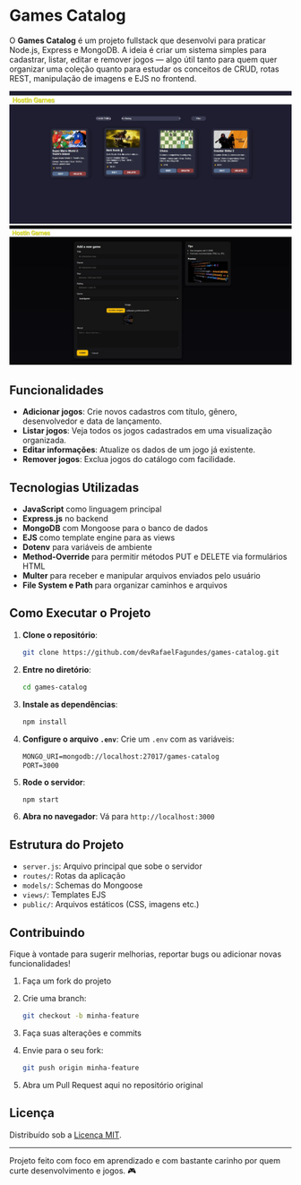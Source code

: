 # Games Catalog

O **Games Catalog** é um projeto fullstack que desenvolvi para praticar Node.js, Express e MongoDB. A ideia é criar um sistema simples para cadastrar, listar, editar e remover jogos — algo útil tanto para quem quer organizar uma coleção quanto para estudar os conceitos de CRUD, rotas REST, manipulação de imagens e EJS no frontend.

![imagem da página principal do site](./public/images/mainPage.JPG)
![imagem do processo de criar um jogo no site](./public/images/createGame.JPG)

## Funcionalidades

* **Adicionar jogos**: Crie novos cadastros com título, gênero, desenvolvedor e data de lançamento.
* **Listar jogos**: Veja todos os jogos cadastrados em uma visualização organizada.
* **Editar informações**: Atualize os dados de um jogo já existente.
* **Remover jogos**: Exclua jogos do catálogo com facilidade.

## Tecnologias Utilizadas

* **JavaScript** como linguagem principal
* **Express.js** no backend
* **MongoDB** com Mongoose para o banco de dados
* **EJS** como template engine para as views
* **Dotenv** para variáveis de ambiente
* **Method-Override** para permitir métodos PUT e DELETE via formulários HTML
* **Multer** para receber e manipular arquivos enviados pelo usuário
* **File System e Path** para organizar caminhos e arquivos

## Como Executar o Projeto

1. **Clone o repositório**:

   ```bash
   git clone https://github.com/devRafaelFagundes/games-catalog.git
   ```

2. **Entre no diretório**:

   ```bash
   cd games-catalog
   ```

3. **Instale as dependências**:

   ```bash
   npm install
   ```

4. **Configure o arquivo `.env`**:
   Crie um `.env` com as variáveis:

   ```
   MONGO_URI=mongodb://localhost:27017/games-catalog
   PORT=3000
   ```

5. **Rode o servidor**:

   ```bash
   npm start
   ```

6. **Abra no navegador**:
   Vá para `http://localhost:3000`

## Estrutura do Projeto

* `server.js`: Arquivo principal que sobe o servidor
* `routes/`: Rotas da aplicação
* `models/`: Schemas do Mongoose
* `views/`: Templates EJS
* `public/`: Arquivos estáticos (CSS, imagens etc.)

## Contribuindo

Fique à vontade para sugerir melhorias, reportar bugs ou adicionar novas funcionalidades!

1. Faça um fork do projeto
2. Crie uma branch:

   ```bash
   git checkout -b minha-feature
   ```
3. Faça suas alterações e commits
4. Envie para o seu fork:

   ```bash
   git push origin minha-feature
   ```
5. Abra um Pull Request aqui no repositório original

## Licença

Distribuído sob a [Licença MIT](LICENSE).

---

Projeto feito com foco em aprendizado e com bastante carinho por quem curte desenvolvimento e jogos. 🎮
